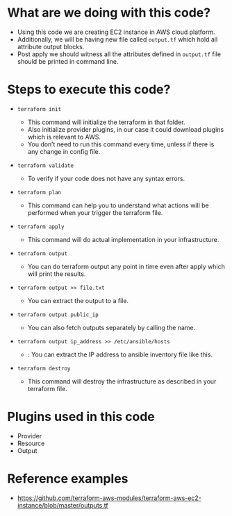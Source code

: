 # What are we doing with this code?
* Using this code we are creating EC2 instance in AWS cloud platform.
* Additionally, we will be having new file called `output.tf` which hold all attribute output blocks.
* Post apply we should witness all the attributes defined in `output.tf` file should be printed in command line.

# Steps to execute this code?
* `terraform init` 
   - This command will initialize the terraform in that folder.
   - Also initialize provider plugins, in our case it could download plugins which is relevant to AWS.
   - You don’t need to run this command every time, unless if there is any change in config file.

* `terraform validate`
   - To verify if your code does not have any syntax errors.

* `terraform plan`
   - This command can help you to understand what actions will be performed when your trigger the terraform file.

* `terraform apply`
   - This command will do actual implementation in your infrastructure.

* `terraform output`
    - You can do terraform output any point in time even after apply which will print the results.

* `terraform output >> file.txt`
    - You can extract the output to a file.

* `terraform output public_ip`
    - You can also fetch outputs separately by calling the name.

* `terraform output ip_address >> /etc/ansible/hosts`
    - : You can extract the IP address to ansible inventory file like this.
 
* `terraform destroy`
   - This command will destroy the infrastructure as described in your terraform file.

# Plugins used in this code
 - Provider
 - Resource
 - Output

# Reference examples
  - https://github.com/terraform-aws-modules/terraform-aws-ec2-instance/blob/master/outputs.tf